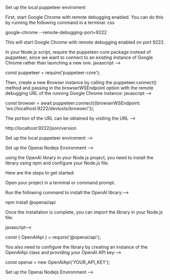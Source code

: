  Set up the local puppeteer enviroment


 First, start Google Chrome with remote debugging enabled. You can do this by running the following command in a terminal:
css
 
google-chrome --remote-debugging-port=9222

 This will start Google Chrome with remote debugging enabled on port 9222.

In your Node.js script, require the puppeteer-core package instead of puppeteer, since we want to connect to an existing instance of Google Chrome rather than launching a new one.
javascript -->

const puppeteer = require('puppeteer-core');


 Then, create a new Browser instance by calling the puppeteer.connect() method and passing in the browserWSEndpoint option with the remote debugging URL of the running Google Chrome instance:
javascript -->

const browser = await puppeteer.connect({browserWSEndpoint: 'ws://localhost:9222/devtools/browser/<session-id>'});


The <session-id> portion of the URL can be obtained by visiting the URL -->

http://localhost:9222/json/version


 Set up the local puppeteer enviroment -->


 Set up the Openai Nodejs Environment -->

using the OpenAI library in your Node.js project, you need to install the library using npm and configure your Node.js file.

Here are the steps to get started:

Open your project in a terminal or command prompt.

Run the following command to install the OpenAI library:-->

npm install @openai/api

Once the installation is complete, you can import the library in your Node.js file:

javascript-->

const { OpenAIApi } = require('@openai/api');

You also need to configure the library by creating an instance of the OpenAIApi class and providing your OpenAI API key:-->



const openai = new OpenAIApi('YOUR_API_KEY');



 Set up the Openai Nodejs Environment -->


